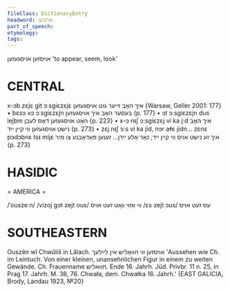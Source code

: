 ```yaml
---
fileClass: DictionaryEntry
headword: אויסזען
part_of_speech: 
etymology: 
tags: 
---
```

אויסזען
אויסגעזען
'to appear, seem, look'

CENTRAL
========

x-ɔb zɛjɛ git ɔːsgiɛzɛjɛ איך האָב זייער גוט אויסגעזען {Warsaw, Geller 2001: 177}
	•	bɛsɔ xɔ ɔːsgiɛzɛjn בעסער האָב איך אויסגעזען {p. 177}
	•	ɔt ɔːsgiɛzɛjn dus lejbm האָט אויסגעזען דאָס לעבן {p. 223}
	•	x-ɔ nᵻʃ ɔːsgiɛzɛj vi ka j:d איך האָב נישט אויסגעזען ווי קיין ייִד {p. 273}
	•	zɛj nᵻʃ ɔːs vi ka jid, nɔr aɬɛ jidn... zɛnɛ pɔdɔbnɛ tsᵻ mijɛ איך זע נישט אויס ווי קיין ייִד, נאָר אַלע ייִדן... זענען פּאָדאָבנע צו מיר {p. 273}

HASIDIC
=======
= AMERICA = 

/ˈouszeːn/
/vizoj gɔt zejt ous/ ווי אַזוי גאָט זעט אויס
/ɛs zejt ɔus/ עס זעט אויס

SOUTHEASTERN
==============

Ouszên wî Chwûliš in Lâlach. אויסזען ווי חוואָליש אין לײַלעך 'Aussehen wie Ch. im Leintuch. Von einer kleinen, unansehnlichen Figur in einem zu weiten Gewände. Ch. Frauenname חוואליש. Ende 16. Jahrh. Jüd. Privbr. 11 n. 25, in Prag 17. Jahrh. M. 38, 76. Chwała, dem. Chwałka 16. Jahrh.' {EAST GALICIA, Brody, Landau 1923, №20}